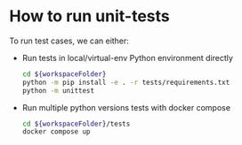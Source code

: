 # How to run unit-tests

To run test cases, we can either:

* Run tests in local/virtual-env Python environment directly

  ```bash
  cd ${workspaceFolder}
  python -m pip install -e . -r tests/requirements.txt
  python -m unittest
  ```

* Run multiple python versions tests with docker compose

  ```bash
  cd ${workspaceFolder}/tests
  docker compose up
  ```
